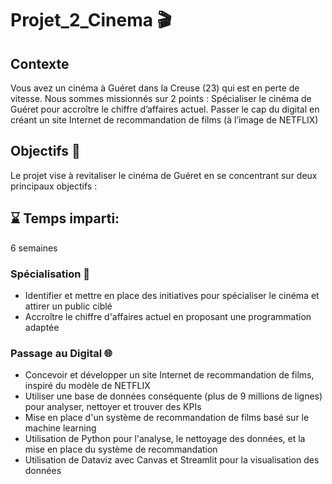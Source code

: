 # Projet_2_Cinema 🎬

## Contexte
Vous avez un cinéma à Guéret dans la Creuse (23) qui est en perte de vitesse. Nous sommes missionnés sur 2 points : Spécialiser le cinéma de Guéret pour accroître le chiffre d’affaires actuel. Passer le cap du digital en créant un site Internet de recommandation de films (à l’image de NETFLIX)

## Objectifs 🎯
Le projet vise à revitaliser le cinéma de Guéret en se concentrant sur deux principaux objectifs :

## ⌛ Temps imparti: 
6 semaines

### Spécialisation 🚀
- Identifier et mettre en place des initiatives pour spécialiser le cinéma et attirer un public ciblé
- Accroître le chiffre d'affaires actuel en proposant une programmation adaptée

### Passage au Digital 🌐
- Concevoir et développer un site Internet de recommandation de films, inspiré du modèle de NETFLIX
- Utiliser une base de données conséquente (plus de 9 millions de lignes) pour analyser, nettoyer et trouver des KPIs
- Mise en place d'un système de recommandation de films basé sur le machine learning
- Utilisation de Python pour l'analyse, le nettoyage des données, et la mise en place du système de recommandation
- Utilisation de Dataviz avec Canvas et Streamlit pour la visualisation des données
  
